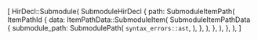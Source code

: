 [
    HirDecl::Submodule(
        SubmoduleHirDecl {
            path: SubmoduleItemPath(
                ItemPathId {
                    data: ItemPathData::SubmoduleItem(
                        SubmoduleItemPathData {
                            submodule_path: SubmodulePath(
                                `syntax_errors::ast`,
                            ),
                        },
                    ),
                },
            ),
        },
    ),
]